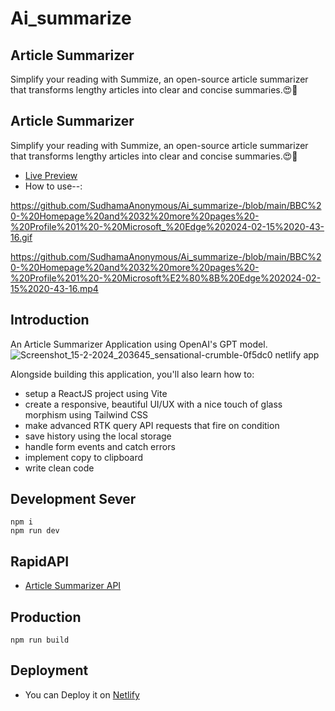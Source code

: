 # Ai_summarize 

## Article Summarizer

Simplify your reading with Summize, an open-source article summarizer </br>
that transforms lengthy articles into clear and concise summaries.😍💖





## Article Summarizer

Simplify your reading with Summize, an open-source article summarizer </br>
that transforms lengthy articles into clear and concise summaries.😍💖

- [Live Preview](https://sensational-crumble-0f5dc0.netlify.app/)
- How to use--:

https://github.com/SudhamaAnonymous/Ai_summarize-/blob/main/BBC%20-%20Homepage%20and%2032%20more%20pages%20-%20Profile%201%20-%20Microsoft_%20Edge%202024-02-15%2020-43-16.gif

https://github.com/SudhamaAnonymous/Ai_summarize-/blob/main/BBC%20-%20Homepage%20and%2032%20more%20pages%20-%20Profile%201%20-%20Microsoft%E2%80%8B%20Edge%202024-02-15%2020-43-16.mp4


## Introduction
An Article Summarizer Application using OpenAI's GPT model.
 ![Screenshot_15-2-2024_203645_sensational-crumble-0f5dc0 netlify app](https://github.com/SudhamaAnonymous/Ai_summarize-/assets/152418947/21ee6706-564b-457c-b74e-536b64296fbd)

Alongside building this application, you'll also learn how to:
- setup a ReactJS project using Vite
- create a responsive, beautiful UI/UX with a nice touch of glass morphism using Tailwind CSS
- make advanced RTK query API requests that fire on condition
- save history using the local storage
- handle form events and catch errors
- implement copy to clipboard
- write clean code

## Development Sever 

`npm i` </br>
`npm run dev`

## RapidAPI
- [Article Summarizer API](https://rapidapi.com/restyler/api/article-extractor-and-summarizer)

## Production

`npm run build`

## Deployment

- You can Deploy it on [Netlify](https://app.netlify.com/)
